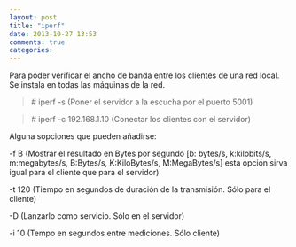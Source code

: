 ```yaml
---
layout: post
title: "iperf"
date: 2013-10-27 13:53
comments: true
categories: 
---
```

Para poder verificar el ancho de banda entre los clientes de una red local. Se instala en todas las máquinas de la red.

>\# iperf -s (Poner el servidor a la escucha por el puerto 5001)

>\# iperf -c 192.168.1.10 (Conectar los clientes con el servidor)

Alguna sopciones que pueden añadirse:

-f B (Mostrar el resultado en Bytes por segundo [b: bytes/s, k:kilobits/s, m:megabytes/s, B:Bytes/s, K:KiloBytes/s, M:MegaBytes/s] esta opción sirva igual para el cliente que para el servidor)

-t 120 (Tiempo en segundos de duración de la transmisión. Sólo para el cliente)

-D (Lanzarlo como servicio. Sólo en el servidor)

-i 10 (Tempo en segundos entre mediciones. Sólo cliente)

